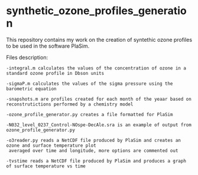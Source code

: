 # synthetic_ozone_profiles_generation
This repository contains my work on the creation of syntethic ozone profiles to be used in the software PlaSim. 


Files description:

	-integral.m calculates the values of the concentration of ozone in a standard ozone profile in Dbson units
 
	-sigmaP.m calculates the values of the sigma pressure using the barometric equation
 
	-snapshots.m are profiles created for each month of the yeaar based on reconstrutictions performed by a chemistry model
 
	-ozone_profile_generator.py creates a file formatted for PlaSim
 
	-N032_level_0237_Control-NOspe-DecAle.sra is an example of output from ozone_profile_generator.py

 	-o3reader.py reads a NetCDF file produced by PlaSim and creates an ozone and surface temperature plot
     averaged over time and longitude, more options are commented out

  	-tvstime reads a NetCDF file produced by PlaSim and produces a graph of surface temperature vs time

 
